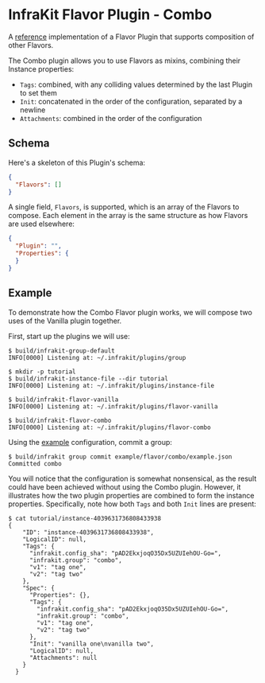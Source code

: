 InfraKit Flavor Plugin - Combo
==============================

A [reference](/README.md#reference-implementations) implementation of a Flavor Plugin that supports composition
of other Flavors.

The Combo plugin allows you to use Flavors as mixins, combining their Instance properties:
  * `Tags`: combined, with any colliding values determined by the last Plugin to set them
  * `Init`: concatenated in the order of the configuration, separated by a newline
  * `Attachments`: combined in the order of the configuration

## Schema

Here's a skeleton of this Plugin's schema:
```json
{
  "Flavors": []
}
```

A single field, `Flavors`, is supported, which is an array of the Flavors to compose.  Each element in the array is the
same structure as how Flavors are used elsewhere:

```json
{
  "Plugin": "",
  "Properties": {
  }
}
```


## Example

To demonstrate how the Combo Flavor plugin works, we will compose two uses of the Vanilla plugin together.

First, start up the plugins we will use:

```shell
$ build/infrakit-group-default
INFO[0000] Listening at: ~/.infrakit/plugins/group
```

```shell
$ mkdir -p tutorial
$ build/infrakit-instance-file --dir tutorial
INFO[0000] Listening at: ~/.infrakit/plugins/instance-file
```

```shell
$ build/infrakit-flavor-vanilla
INFO[0000] Listening at: ~/.infrakit/plugins/flavor-vanilla
```

```shell
$ build/infrakit-flavor-combo
INFO[0000] Listening at: ~/.infrakit/plugins/flavor-combo
```

Using the [example](example.json) configuration, commit a group:
```shell
$ build/infrakit group commit example/flavor/combo/example.json
Committed combo
```

You will notice that the configuration is somewhat nonsensical, as the result could have been achieved without
using the Combo plugin.  However, it illustrates how the two plugin properties are combined to form the instance
properties. Specifically, note how both `Tags` and both `Init` lines are present:
```shell
$ cat tutorial/instance-4039631736808433938
{
    "ID": "instance-4039631736808433938",
    "LogicalID": null,
    "Tags": {
      "infrakit.config_sha": "pAD2EkxjoqO35Dx5UZUIehOU-Go=",
      "infrakit.group": "combo",
      "v1": "tag one",
      "v2": "tag two"
    },
    "Spec": {
      "Properties": {},
      "Tags": {
        "infrakit.config_sha": "pAD2EkxjoqO35Dx5UZUIehOU-Go=",
        "infrakit.group": "combo",
        "v1": "tag one",
        "v2": "tag two"
      },
      "Init": "vanilla one\nvanilla two",
      "LogicalID": null,
      "Attachments": null
    }
  }
```

